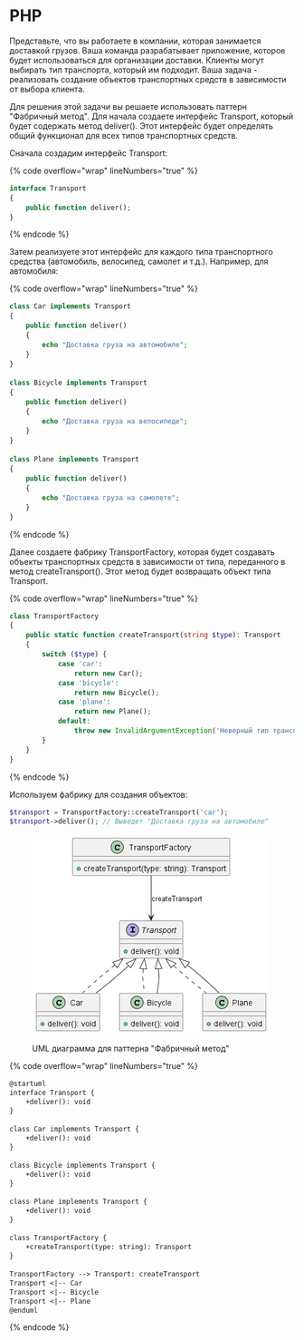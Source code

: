 # PHP

Представьте, что вы работаете в компании, которая занимается доставкой грузов. Ваша команда разрабатывает приложение, которое будет использоваться для организации доставки. Клиенты могут выбирать тип транспорта, который им подходит. Ваша задача - реализовать создание объектов транспортных средств в зависимости от выбора клиента.

Для решения этой задачи вы решаете использовать паттерн "Фабричный метод". Для начала создаете интерфейс Transport, который будет содержать метод deliver(). Этот интерфейс будет определять общий функционал для всех типов транспортных средств.

Сначала создадим интерфейс Transport:

{% code overflow="wrap" lineNumbers="true" %}
```php
interface Transport
{
    public function deliver();
}
```
{% endcode %}

Затем реализуете этот интерфейс для каждого типа транспортного средства (автомобиль, велосипед, самолет и т.д.). Например, для автомобиля:

{% code overflow="wrap" lineNumbers="true" %}
```php
class Car implements Transport
{
    public function deliver()
    {
        echo "Доставка груза на автомобиле";
    }
}

class Bicycle implements Transport
{
    public function deliver()
    {
        echo "Доставка груза на велосипеде";
    }
}

class Plane implements Transport
{
    public function deliver()
    {
        echo "Доставка груза на самолете";
    }
}
```
{% endcode %}

Далее создаете фабрику TransportFactory, которая будет создавать объекты транспортных средств в зависимости от типа, переданного в метод createTransport(). Этот метод будет возвращать объект типа Transport.

{% code overflow="wrap" lineNumbers="true" %}
```php
class TransportFactory
{
    public static function createTransport(string $type): Transport
    {
        switch ($type) {
            case 'car':
                return new Car();
            case 'bicycle':
                return new Bicycle();
            case 'plane':
                return new Plane();
            default:
                throw new InvalidArgumentException('Неверный тип транспорта');
        }
    }
}
```
{% endcode %}

Используем фабрику для создания объектов:

```php
$transport = TransportFactory::createTransport('car');
$transport->deliver(); // Выведет "Доставка груза на автомобиле"
```

<figure><img src="../../../../../.gitbook/assets/image (1) (1) (1) (1) (1) (1).png" alt=""><figcaption><p>UML диаграмма для паттерна "Фабричный метод"</p></figcaption></figure>

{% code overflow="wrap" lineNumbers="true" %}
```plant-uml
@startuml
interface Transport {
    +deliver(): void
}

class Car implements Transport {
    +deliver(): void
}

class Bicycle implements Transport {
    +deliver(): void
}

class Plane implements Transport {
    +deliver(): void
}

class TransportFactory {
    +createTransport(type: string): Transport
}

TransportFactory --> Transport: createTransport
Transport <|-- Car
Transport <|-- Bicycle
Transport <|-- Plane
@enduml

```
{% endcode %}
